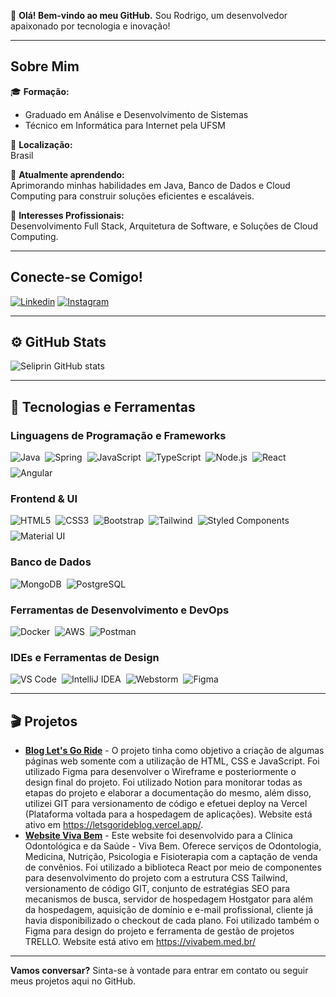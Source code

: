 👋 **Olá! Bem-vindo ao meu GitHub.** Sou Rodrigo, um desenvolvedor apaixonado por tecnologia e inovação!

---

## Sobre Mim

🎓 **Formação:**  
   - Graduado em Análise e Desenvolvimento de Sistemas  
   - Técnico em Informática para Internet pela UFSM

📍 **Localização:**  
   Brasil

🌱 **Atualmente aprendendo:**  
   Aprimorando minhas habilidades em Java, Banco de Dados e Cloud Computing para construir soluções eficientes e escaláveis.

💼 **Interesses Profissionais:**  
   Desenvolvimento Full Stack, Arquitetura de Software, e Soluções de Cloud Computing.

---

## Conecte-se Comigo!

[![Linkedin](https://img.shields.io/badge/LinkedIn-0077B5?style=for-the-badge&logo=linkedin&logoColor=white)](https://www.linkedin.com/in/rodrigo-seliprin-249478227/)
[![Instagram](https://img.shields.io/badge/Instagram-E4405F?style=for-the-badge&logo=instagram&logoColor=white)](https://instagram.com/seliprinr)

---

## ⚙️ GitHub Stats

![Seliprin GitHub stats](https://github-readme-stats.vercel.app/api?username=seliprinr&show_icons=true&theme=tokyonight)

---

## 🚀 Tecnologias e Ferramentas

### Linguagens de Programação e Frameworks
<div style="display: flex; flex-wrap: wrap; gap: 8px;">
  <img src="https://img.shields.io/badge/Java-ED8B00?style=for-the-badge&logo=openjdk&logoColor=white" alt="Java" />
  <img src="https://img.shields.io/badge/Spring-6DB33F?style=for-the-badge&logo=spring&logoColor=white" alt="Spring" />
  <img src="https://img.shields.io/badge/JavaScript-F7DF1E?style=for-the-badge&logo=javascript&logoColor=black" alt="JavaScript" />
  <img src="https://img.shields.io/badge/TypeScript-007ACC?style=for-the-badge&logo=typescript&logoColor=white" alt="TypeScript" />
  <img src="https://img.shields.io/badge/Node.js-43853D?style=for-the-badge&logo=node.js&logoColor=white" alt="Node.js" />
  <img src="https://img.shields.io/badge/React-20232A?style=for-the-badge&logo=react&logoColor=61DAFB" alt="React" />
  <img src="https://img.shields.io/badge/Angular-DD0031?style=for-the-badge&logo=angular&logoColor=white" alt="Angular"/>
</div>

### Frontend & UI
<div style="display: flex; flex-wrap: wrap; gap: 8px;">
  <img src="https://img.shields.io/badge/HTML5-E34F26?style=for-the-badge&logo=html5&logoColor=white" alt="HTML5" />
  <img src="https://img.shields.io/badge/CSS3-1572B6?style=for-the-badge&logo=css3&logoColor=white" alt="CSS3" />
  <img src="https://img.shields.io/badge/Bootstrap-563D7C?style=for-the-badge&logo=bootstrap&logoColor=white" alt="Bootstrap" />
   <img src="https://img.shields.io/badge/Tailwind_CSS-38B2AC?style=for-the-badge&logo=tailwind-css&logoColor=white" alt="Tailwind" />
   <img src="https://img.shields.io/badge/styled--components-DB7093?style=for-the-badge&logo=styled-components&logoColor=white" alt="Styled Components" />
   <img src="https://img.shields.io/badge/Material--UI-0081CB?style=for-the-badge&logo=material-ui&logoColor=white" alt="Material UI" />
</div>

### Banco de Dados
<div style="display: flex; flex-wrap: wrap; gap: 8px;">
  <img src="https://img.shields.io/badge/MongoDB-4EA94B?style=for-the-badge&logo=mongodb&logoColor=white" alt="MongoDB" />
  <img src="https://img.shields.io/badge/PostgreSQL-316192?style=for-the-badge&logo=postgresql&logoColor=white" alt="PostgreSQL" />
</div>

### Ferramentas de Desenvolvimento e DevOps
<div style="display: flex; flex-wrap: wrap; gap: 8px;">
  <img src="https://img.shields.io/badge/Docker-0db7ed?style=for-the-badge&logo=docker&logoColor=white" alt="Docker" />
  <img src="https://img.shields.io/badge/AWS-FF9900?style=for-the-badge&logo=amazonaws&logoColor=white" alt="AWS" />
  <img src="https://img.shields.io/badge/Postman-FF6C37?style=for-the-badge&logo=postman&logoColor=white" alt="Postman" />
</div>

### IDEs e Ferramentas de Design
<div style="display: flex; flex-wrap: wrap; gap: 8px;">
  <img src="https://img.shields.io/badge/VS_Code-0078D4?style=for-the-badge&logo=visual%20studio%20code&logoColor=white" alt="VS Code" />
  <img src="https://img.shields.io/badge/IntelliJ_IDEA-000000?style=for-the-badge&logo=intellij-idea&logoColor=white" alt="IntelliJ IDEA" />
   <img src="https://img.shields.io/badge/WebStorm-000000?style=for-the-badge&logo=WebStorm&logoColor=white" alt="Webstorm" />
  <img src="https://img.shields.io/badge/Figma-F24E1E?style=for-the-badge&logo=figma&logoColor=white" alt="Figma" />
</div>

---

## 🎬 Projetos

- [**Blog Let's Go Ride**](#) - O projeto tinha como objetivo a criação de algumas páginas web somente com a utilização de HTML, CSS e JavaScript. Foi utilizado Figma para desenvolver o Wireframe e posteriormente o design final do projeto. Foi utilizado Notion para monitorar todas as etapas do projeto e elaborar a documentação do mesmo, além disso, utilizei GIT para versionamento de código e efetuei deploy na Vercel (Plataforma voltada para a hospedagem de aplicações). Website está ativo em https://letsgorideblog.vercel.app/.
- [**Website Viva Bem**](#) - Este website foi desenvolvido para a Clínica Odontológica e da Saúde - Viva Bem. Oferece serviços de Odontologia, Medicina, Nutrição, Psicologia e Fisioterapia com a captação de venda de convênios. Foi utilizado a biblioteca React por meio de componentes para desenvolvimento do projeto com a estrutura CSS Tailwind, versionamento de código GIT, conjunto de estratégias SEO para mecanismos de busca, servidor de hospedagem Hostgator para além da hospedagem, aquisição de domínio e e-mail profissional, cliente já havia disponibilizado o checkout de cada plano. Foi utilizado também o Figma para design do projeto e ferramenta de gestão de projetos TRELLO. Website está ativo em https://vivabem.med.br/ 

---

**Vamos conversar?** Sinta-se à vontade para entrar em contato ou seguir meus projetos aqui no GitHub.
